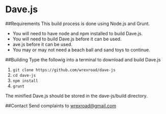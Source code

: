 Dave.js
=======

##Requirements
This build process is done using Node.js and Grunt. 
- You will need to have node and npm installed to build Dave.js.
- You will need to build Dave.js before it can be used.
- ave.js before it can be used.
- You may or may not need a beach ball and sand toys to continue.

##Building
Type the followig into a terminal to download and build Dave.js

1. `git clone https://github.com/wrexroad/dave-js`
2. `cd dave-js`
3. `npm install`
4. `grunt`

The minified Dave.js should be stored in the dave-js/build directory.

##Contact
Send complaints to [wrexroad@gmail.com](mailto:wrexroad@gmail.com)

